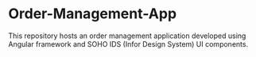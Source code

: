 # Order-Management-App
This repository hosts an order management application developed using Angular framework and SOHO IDS (Infor Design System) UI components.
